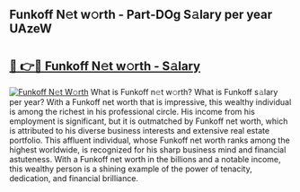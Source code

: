 ## Funkoff N𝚎t w𝚘rth - Part-DOg S𝚊lary per year UAzeW

# <h2><a href="http://gc4b34u.nevu.top/?p=Funkoff">🔗 👉🔴 Funkoff N𝚎t w𝚘rth - S𝚊lary</a></h2>

[![Funkoff N𝚎t W𝚘rth](https://i.imgur.com/Oavwk0R.jpeg)](http://gc4b34u.nevu.top/?p=Funkoff)
What is Funkoff n𝚎t w𝚘rth? What is Funkoff s𝚊lary per year?
With a Funkoff net worth that is impressive, this wealthy individual is among the richest in his professional circle. His income from his employment is significant, but it is outmatched by Funkoff net worth, which is attributed to his diverse business interests and extensive real estate portfolio. This affluent individual, whose Funkoff net worth ranks among the highest worldwide, is recognized for his sharp business mind and financial astuteness. With a Funkoff net worth in the billions and a notable income, this wealthy person is a shining example of the power of tenacity, dedication, and financial brilliance.
